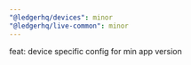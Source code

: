 ```yaml
---
"@ledgerhq/devices": minor
"@ledgerhq/live-common": minor
---
```


feat: device specific config for min app version
